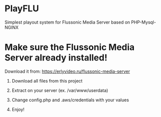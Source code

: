 # PlayFLU
Simplest playout system for Flussonic Media Server based on PHP-Mysql-NGINX 

# Make sure the Flussonic Media Server already installed!
Download it from: https://erlyvideo.ru/flussonic-media-server

1. Download all files from this project

2. Extract on your server (ex. /var/www/userdata)

3. Change config.php and .aws/credentials with your values

4. Enjoy!
